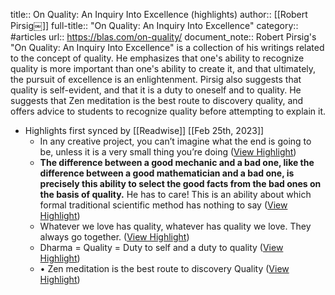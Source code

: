 title:: On Quality: An Inquiry Into Excellence (highlights)
author:: [[Robert Pirsig￼]]
full-title:: "On Quality: An Inquiry Into Excellence"
category:: #articles
url:: https://blas.com/on-quality/
document_note:: Robert Pirsig's "On Quality: An Inquiry Into Excellence" is a collection of his writings related to the concept of quality. He emphasizes that one's ability to recognize quality is more important than one's ability to create it, and that ultimately, the pursuit of excellence is an enlightenment. Pirsig also suggests that quality is self-evident, and that it is a duty to oneself and to quality. He suggests that Zen meditation is the best route to discovery quality, and offers advice to students to recognize quality before attempting to explain it.

- Highlights first synced by [[Readwise]] [[Feb 25th, 2023]]
	- In any creative project, you can’t imagine what the end is going to be, unless it is a very small thing you’re doing ([View Highlight](https://read.readwise.io/read/01gt1bgfmt2gfrg75xtzzxe1ft))
	- **The difference between a good mechanic and a bad one, like the difference between a good mathematician and a bad one, is precisely this ability to select the good facts from the bad ones on the basis of quality.** He has to care! This is an ability about which formal traditional scientific method has nothing to say ([View Highlight](https://read.readwise.io/read/01gt1bh9zwp1jvjzzah60mqbcx))
	- Whatever we love has quality, whatever has quality we love. They always go together. ([View Highlight](https://read.readwise.io/read/01gt1bgz7x3z80kcp43mz4gh8s))
	- Dharma = Quality = Duty to self and a duty to quality ([View Highlight](https://read.readwise.io/read/01gt1bh4yede23t0e129cwvt59))
	- •   Zen meditation is the best route to discovery Quality ([View Highlight](https://read.readwise.io/read/01gt1bh2s28w1f3dmm32xy681m))